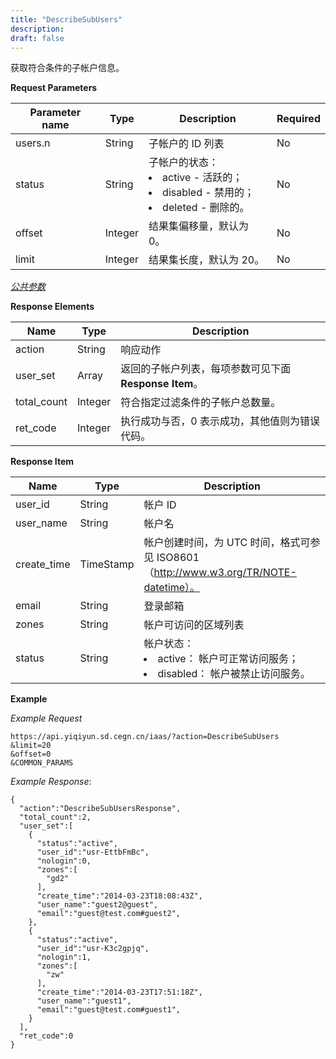 ```yaml
---
title: "DescribeSubUsers"
description: 
draft: false
---
```




获取符合条件的子帐户信息。

**Request Parameters**

| Parameter name | Type | Description | Required |
| --- | --- | --- | --- |
| users.n | String | 子帐户的 ID 列表 | No |
| status | String | 子帐户的状态：<li>active - 活跃的；<li>disabled - 禁用的；<li>deleted - 删除的。 | No |
| offset | Integer | 结果集偏移量，默认为 0。 | No |
| limit | Integer | 结果集长度，默认为 20。 | No |

[_公共参数_](../../../parameters/)

**Response Elements**

| Name | Type | Description |
| --- | --- | --- |
| action | String | 响应动作 |
| user_set | Array | 返回的子帐户列表，每项参数可见下面 **Response Item**。 |
| total_count | Integer | 符合指定过滤条件的子帐户总数量。 |
| ret_code | Integer | 执行成功与否，0 表示成功，其他值则为错误代码。 |

**Response Item**

| Name | Type | Description |
| --- | --- | --- |
| user_id | String | 帐户 ID |
| user_name | String | 帐户名 |
| create_time | TimeStamp | 帐户创建时间，为 UTC 时间，格式可参见 ISO8601（http://www.w3.org/TR/NOTE-datetime）。 |
| email | String | 登录邮箱 |
| zones | String | 帐户可访问的区域列表 |
| status | String | 帐户状态：<li>active： 帐户可正常访问服务；<li>disabled： 帐户被禁止访问服务。 |

**Example**

_Example Request_

```
https://api.yiqiyun.sd.cegn.cn/iaas/?action=DescribeSubUsers
&limit=20
&offset=0
&COMMON_PARAMS
```

_Example Response_:

```
{
  "action":"DescribeSubUsersResponse",
  "total_count":2,
  "user_set":[
    {
      "status":"active",
      "user_id":"usr-EttbFmBc",
      "nologin":0,
      "zones":[
        "gd2"
      ],
      "create_time":"2014-03-23T18:08:43Z",
      "user_name":"guest2@guest",
      "email":"guest@test.com#guest2",
    },
    {
      "status":"active",
      "user_id":"usr-K3c2gpjq",
      "nologin":1,
      "zones":[
        "zw"
      ],
      "create_time":"2014-03-23T17:51:18Z",
      "user_name":"guest1",
      "email":"guest@test.com#guest1",
    }
  ],
  "ret_code":0
}
```
